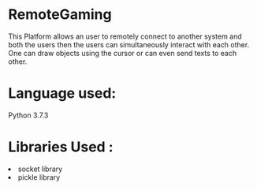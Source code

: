 # RemoteGaming

This Platform allows an user to remotely connect to another system and both the users then the users can simultaneously interact with each other.
One can draw objects using the cursor or can even send texts to each other.

# Language used:
Python 3.7.3

# Libraries Used : 
<li>socket library</li>
<li>pickle library</li>
